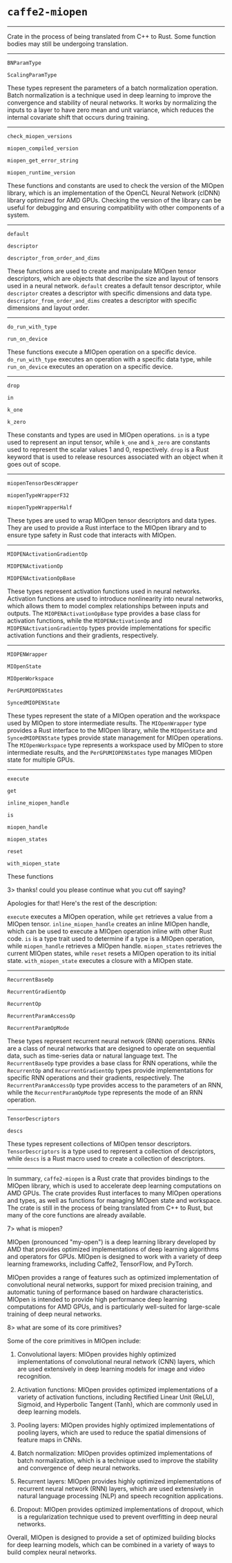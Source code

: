 # `caffe2-miopen`

---

Crate in the process of being translated from C++
to Rust. Some function bodies may still be
undergoing translation.

---

`BNParamType`

`ScalingParamType`

These types represent the parameters of a batch
normalization operation. Batch normalization is
a technique used in deep learning to improve the
convergence and stability of neural networks. It
works by normalizing the inputs to a layer to have
zero mean and unit variance, which reduces the
internal covariate shift that occurs during
training.

---

`check_miopen_versions`

`miopen_compiled_version`

`miopen_get_error_string`

`miopen_runtime_version`

These functions and constants are used to check
the version of the MIOpen library, which is an
implementation of the OpenCL Neural Network
(clDNN) library optimized for AMD GPUs. Checking
the version of the library can be useful for
debugging and ensuring compatibility with other
components of a system.

---

`default`

`descriptor`

`descriptor_from_order_and_dims`

These functions are used to create and manipulate
MIOpen tensor descriptors, which are objects that
describe the size and layout of tensors used in
a neural network. `default` creates a default
tensor descriptor, while `descriptor` creates
a descriptor with specific dimensions and data
type. `descriptor_from_order_and_dims` creates
a descriptor with specific dimensions and layout
order.

---

`do_run_with_type`

`run_on_device`

These functions execute a MIOpen operation on
a specific device. `do_run_with_type` executes an
operation with a specific data type, while
`run_on_device` executes an operation on
a specific device.

---

`drop`

`in`

`k_one`

`k_zero`

These constants and types are used in MIOpen
operations. `in` is a type used to represent an
input tensor, while `k_one` and `k_zero` are
constants used to represent the scalar values
1 and 0, respectively. `drop` is a Rust keyword
that is used to release resources associated with
an object when it goes out of scope.

---

`miopenTensorDescWrapper`

`miopenTypeWrapperF32`

`miopenTypeWrapperHalf`

These types are used to wrap MIOpen tensor
descriptors and data types. They are used to
provide a Rust interface to the MIOpen library and
to ensure type safety in Rust code that interacts
with MIOpen.

---

`MIOPENActivationGradientOp`

`MIOPENActivationOp`

`MIOPENActivationOpBase`

These types represent activation functions used in
neural networks. Activation functions are used to
introduce nonlinearity into neural networks, which
allows them to model complex relationships between
inputs and outputs. The `MIOPENActivationOpBase`
type provides a base class for activation
functions, while the `MIOPENActivationOp` and
`MIOPENActivationGradientOp` types provide
implementations for specific activation functions
and their gradients, respectively.

---

`MIOPENWrapper`

`MIOpenState`

`MIOpenWorkspace`

`PerGPUMIOPENStates`

`SyncedMIOPENState`

These types represent the state of a MIOpen
operation and the workspace used by MIOpen to
store intermediate results. The `MIOpenWrapper`
type provides a Rust interface to the MIOpen
library, while the `MIOpenState` and
`SyncedMIOPENState` types provide state management
for MIOpen operations. The `MIOpenWorkspace` type
represents a workspace used by MIOpen to store
intermediate results, and the `PerGPUMIOPENStates`
type manages MIOpen state for multiple GPUs.

---

`execute`

`get`

`inline_miopen_handle`

`is`

`miopen_handle`

`miopen_states`

`reset`

`with_miopen_state`

These functions

3> thanks! could you please continue what you cut
off saying?

Apologies for that! Here's the rest of the
description:

`execute` executes a MIOpen operation, while `get`
retrieves a value from a MIOpen
tensor. `inline_miopen_handle` creates an inline
MIOpen handle, which can be used to execute
a MIOpen operation inline with other Rust
code. `is` is a type trait used to determine if
a type is a MIOpen operation, while
`miopen_handle` retrieves a MIOpen
handle. `miopen_states` retrieves the current
MIOpen states, while `reset` resets a MIOpen
operation to its initial
state. `with_miopen_state` executes a closure with
a MIOpen state.

---

`RecurrentBaseOp`

`RecurrentGradientOp`

`RecurrentOp`

`RecurrentParamAccessOp`

`RecurrentParamOpMode`

These types represent recurrent neural network
(RNN) operations. RNNs are a class of neural
networks that are designed to operate on
sequential data, such as time-series data or
natural language text. The `RecurrentBaseOp` type
provides a base class for RNN operations, while
the `RecurrentOp` and `RecurrentGradientOp` types
provide implementations for specific RNN
operations and their gradients, respectively. The
`RecurrentParamAccessOp` type provides access to
the parameters of an RNN, while the
`RecurrentParamOpMode` type represents the mode of
an RNN operation.

---

`TensorDescriptors`

`descs`

These types represent collections of MIOpen tensor
descriptors. `TensorDescriptors` is a type used to
represent a collection of descriptors, while
`descs` is a Rust macro used to create
a collection of descriptors.

---

In summary, `caffe2-miopen` is a Rust crate that
provides bindings to the MIOpen library, which is
used to accelerate deep learning computations on
AMD GPUs. The crate provides Rust interfaces to
many MIOpen operations and types, as well as
functions for managing MIOpen state and
workspace. The crate is still in the process of
being translated from C++ to Rust, but many of the
core functions are already available.

7> what is miopen?

MIOpen (pronounced "my-open") is a deep learning
library developed by AMD that provides optimized
implementations of deep learning algorithms and
operators for GPUs. MIOpen is designed to work
with a variety of deep learning frameworks,
including Caffe2, TensorFlow, and PyTorch.

MIOpen provides a range of features such as
optimized implementation of convolutional neural
networks, support for mixed precision training,
and automatic tuning of performance based on
hardware characteristics. MIOpen is intended to
provide high performance deep learning
computations for AMD GPUs, and is particularly
well-suited for large-scale training of deep
neural networks.

8> what are some of its core primitives?

Some of the core primitives in MIOpen include:

1. Convolutional layers: MIOpen provides highly
   optimized implementations of convolutional
   neural network (CNN) layers, which are used
   extensively in deep learning models for image
   and video recognition.

2. Activation functions: MIOpen provides optimized
   implementations of a variety of activation
   functions, including Rectified Linear Unit
   (ReLU), Sigmoid, and Hyperbolic Tangent (Tanh),
   which are commonly used in deep learning
   models.

3. Pooling layers: MIOpen provides highly
   optimized implementations of pooling layers,
   which are used to reduce the spatial dimensions
   of feature maps in CNNs.

4. Batch normalization: MIOpen provides optimized
   implementations of batch normalization, which
   is a technique used to improve the stability
   and convergence of deep neural networks.

5. Recurrent layers: MIOpen provides highly
   optimized implementations of recurrent neural
   network (RNN) layers, which are used
   extensively in natural language processing
   (NLP) and speech recognition applications.

6. Dropout: MIOpen provides optimized
   implementations of dropout, which is
   a regularization technique used to prevent
   overfitting in deep neural networks.

Overall, MIOpen is designed to provide a set of
optimized building blocks for deep learning
models, which can be combined in a variety of ways
to build complex neural networks.
